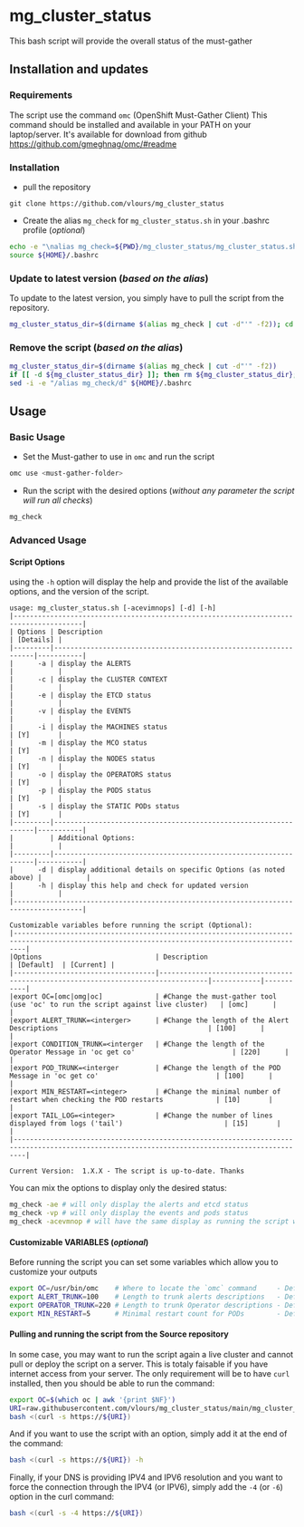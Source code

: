 # mg_cluster_status

This bash script will provide the overall status of the must-gather

## Installation and updates

### Requirements

The script use the command `omc` (OpenShift Must-Gather Client)
This command should be installed and available in your PATH on your laptop/server. It's available for download from github <https://github.com/gmeghnag/omc/#readme>

### Installation

* pull the repository

```text
git clone https://github.com/vlours/mg_cluster_status
```

* Create the alias `mg_check` for `mg_cluster_status.sh` in your .bashrc profile (_optional_)

```bash
echo -e "\nalias mg_check=${PWD}/mg_cluster_status/mg_cluster_status.sh" >> ${HOME}/.bashrc
source ${HOME}/.bashrc
```

### Update to latest version (_based on the alias_)

To update to the latest version, you simply have to pull the script from the repository.

```bash
mg_cluster_status_dir=$(dirname $(alias mg_check | cut -d"'" -f2)); cd ${mg_cluster_status_dir}; git pull origin main; cd -
```

### Remove the script (_based on the alias_)

```bash
mg_cluster_status_dir=$(dirname $(alias mg_check | cut -d"'" -f2))
if [[ -d ${mg_cluster_status_dir} ]]; then rm ${mg_cluster_status_dir}; fi
sed -i -e "/alias mg_check/d" ${HOME}/.bashrc
```

## Usage

### Basic Usage

* Set the Must-gather to use in `omc` and run the script

```bash
omc use <must-gather-folder>
```

* Run the script with the desired options (_without any parameter the script will run all checks_)

```bash
mg_check 
```

### Advanced Usage

#### Script Options

using the `-h` option will display the help and provide the list of the available options, and the version of the script.

```text
usage: mg_cluster_status.sh [-acevimnops] [-d] [-h]
|---------------------------------------------------------------------------------------|
| Options | Description                                                     | [Details] |
|---------|-----------------------------------------------------------------|-----------|
|      -a | display the ALERTS                                              |           |
|      -c | display the CLUSTER CONTEXT                                     |           |
|      -e | display the ETCD status                                         |           |
|      -v | display the EVENTS                                              |           |
|      -i | display the MACHINES status                                     | [Y]       |
|      -m | display the MCO status                                          | [Y]       |
|      -n | display the NODES status                                        | [Y]       |
|      -o | display the OPERATORS status                                    | [Y]       |
|      -p | display the PODS status                                         | [Y]       |
|      -s | display the STATIC PODs status                                  | [Y]       |
|---------|-----------------------------------------------------------------|-----------|
|         | Additional Options:                                             |           |
|---------|-----------------------------------------------------------------|-----------|
|      -d | display additional details on specific Options (as noted above) |           |
|      -h | display this help and check for updated version                 |           |
|---------------------------------------------------------------------------------------|

Customizable variables before running the script (Optional):
|-----------------------------------------------------------------------------------------------------------------------------------------------|
|Options                            | Description                                                                      | [Default]  | [Current] |
|-----------------------------------|----------------------------------------------------------------------------------|------------|-----------|
|export OC=[omc|omg|oc]             | #Change the must-gather tool (use 'oc' to run the script against live cluster)   | [omc]      |           |
|export ALERT_TRUNK=<interger>      | #Change the length of the Alert Descriptions                                     | [100]      |           |
|export CONDITION_TRUNK=<interger   | #Change the length of the Operator Message in 'oc get co'                        | [220]      |           |
|export POD_TRUNK=<interger         | #Change the length of the POD Message in 'oc get co'                             | [100]      |           |
|export MIN_RESTART=<integer>       | #Change the minimal number of restart when checking the POD restarts             | [10]       |           |
|export TAIL_LOG=<integer>          | #Change the number of lines displayed from logs ('tail')                         | [15]       |           |
|-----------------------------------------------------------------------------------------------------------------------------------------------|

Current Version:  1.X.X - The script is up-to-date. Thanks
```

You can mix the options to display only the desired status:

```bash
mg_check -ae # will only display the alerts and etcd status
mg_check -vp # will only display the events and pods status
mg_check -acevmnop # will have the same display as running the script without options
```

#### Customizable VARIABLES (_optional_)

Before running the script you can set some variables which allow you to customize your outputs

```bash
export OC=/usr/bin/omc    # Where to locate the `omc` command     - Default: omc
export ALERT_TRUNK=100    # Length to trunk alerts descriptions   - Default: 100
export OPERATOR_TRUNK=220 # Length to trunk Operator descriptions - Default: 220
export MIN_RESTART=5      # Minimal restart count for PODs        - Default: 5
```

#### Pulling and running the script from the Source repository

In some case, you may want to run the script again a live cluster and cannot pull or deploy the script on a server.
This is totaly faisable if you have internet access from your server.
The only requirement will be to have `curl` installed, then you should be able to run the command:

```bash
export OC=$(which oc | awk '{print $NF}')                                         #Set the OC variable to your `oc` command
URI=raw.githubusercontent.com/vlours/mg_cluster_status/main/mg_cluster_status.sh  #Ensure you are accessing the RAW version of the script
bash <(curl -s https://${URI})                                                    #This will pull the script from the Repo and execute it from memory.
```

And if you want to use the script with an option, simply add it at the end of the command:

```bash
bash <(curl -s https://${URI}) -h
```

Finally, if your DNS is providing IPV4 and IPV6 resolution and you want to force the connection through the IPV4 (or IPV6), simply add the `-4` (or `-6`) option in the curl command:

```bash
bash <(curl -s -4 https://${URI})
```
